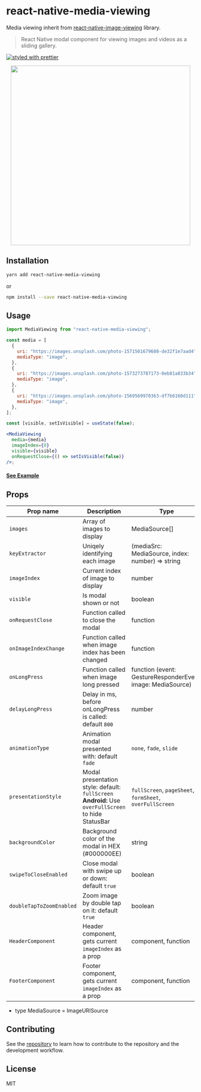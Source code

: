 # react-native-media-viewing

Media viewing inherit from [react-native-image-viewing](https://github.com/jobtoday/react-native-image-viewing) library.

> React Native modal component for viewing images and videos as a sliding gallery.

[![styled with prettier](https://img.shields.io/badge/styled_with-prettier-ff69b4.svg)](https://github.com/prettier/prettier)

<p align="center">
  <img src="https://github.com/jobtoday/react-native-image-viewing/blob/master/demo.gif?raw=true" height="480" />
</p>

## Installation

```bash
yarn add react-native-media-viewing
```

or

```bash
npm install --save react-native-media-viewing
```

## Usage

```jsx
import MediaViewing from "react-native-media-viewing";

const media = [
  {
    uri: "https://images.unsplash.com/photo-1571501679680-de32f1e7aad4",
    mediaType: "image",
  },
  {
    uri: "https://images.unsplash.com/photo-1573273787173-0eb81a833b34",
    mediaType: "image",
  },
  {
    uri: "https://images.unsplash.com/photo-1569569970363-df7b6160d111",
    mediaType: "image",
  },
];

const [visible, setIsVisible] = useState(false);

<MediaViewing
  media={media}
  imageIndex={0}
  visible={visible}
  onRequestClose={() => setIsVisible(false)}
/>;
```

#### [See Example](https://github.com/jobtoday/react-native-image-viewing/blob/master/example/App.tsx#L62-L80)

## Props

| Prop name                | Description                                                                                         | Type                                                        | Required |
| ------------------------ | --------------------------------------------------------------------------------------------------- | ----------------------------------------------------------- | -------- |
| `images`                 | Array of images to display                                                                          | MediaSource[]                                               | true     |
| `keyExtractor`           | Uniqely identifying each image                                                                      | (mediaSrc: MediaSource, index: number) => string            | false    |
| `imageIndex`             | Current index of image to display                                                                   | number                                                      | true     |
| `visible`                | Is modal shown or not                                                                               | boolean                                                     | true     |
| `onRequestClose`         | Function called to close the modal                                                                  | function                                                    | true     |
| `onImageIndexChange`     | Function called when image index has been changed                                                   | function                                                    | false    |
| `onLongPress`            | Function called when image long pressed                                                             | function (event: GestureResponderEvent, image: MediaSource) | false    |
| `delayLongPress`         | Delay in ms, before onLongPress is called: default `800`                                            | number                                                      | false    |
| `animationType`          | Animation modal presented with: default `fade`                                                      | `none`, `fade`, `slide`                                     | false    |
| `presentationStyle`      | Modal presentation style: default: `fullScreen` **Android:** Use `overFullScreen` to hide StatusBar | `fullScreen`, `pageSheet`, `formSheet`, `overFullScreen`    | false    |
| `backgroundColor`        | Background color of the modal in HEX (#000000EE)                                                    | string                                                      | false    |
| `swipeToCloseEnabled`    | Close modal with swipe up or down: default `true`                                                   | boolean                                                     | false    |
| `doubleTapToZoomEnabled` | Zoom image by double tap on it: default `true`                                                      | boolean                                                     | false    |
| `HeaderComponent`        | Header component, gets current `imageIndex` as a prop                                               | component, function                                         | false    |
| `FooterComponent`        | Footer component, gets current `imageIndex` as a prop                                               | component, function                                         | false    |

- type MediaSource = ImageURISource

## Contributing

See the [repository](https://github.com/jobtoday/react-native-image-viewing) to learn how to contribute to the repository and the development workflow.

## License

MIT
